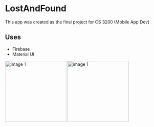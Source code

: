 # LostAndFound

This app was created as the final project for CS 3200 (Mobile App Dev)

## Uses
- Firebase
- Material UI

<img src="https://github.com/WesleyEdwards/LostAndFound/assets/97990557/b0a7e2e0-3a8f-4177-877a-18e45fe8e750" alt="image 1" style="width:200px;" />
<img src="https://github.com/WesleyEdwards/LostAndFound/assets/97990557/a9d9a419-1417-491a-9baf-5de2761b02e6" alt="image 1" style="width:200px;" />


